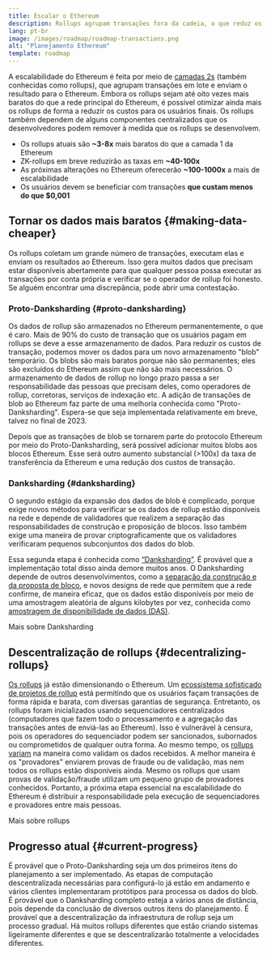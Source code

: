 ```yaml
---
title: Escalar o Ethereum
description: Rollups agrupam transações fora da cadeia, o que reduz os custos para o usuário. Entretanto, a maneira como rollups usam os dados atualmente é muito cara, o que limita a acessibilidade das transações. Proto-Danksharding corrige isso.
lang: pt-br
image: /images/roadmap/roadmap-transactions.png
alt: "Planejamento Ethereum"
template: roadmap
---
```


A escalabilidade do Ethereum é feita por meio de [camadas 2s](/layer-2/#rollups) (também conhecidas como rollups), que agrupam transações em lote e enviam o resultado para o Ethereum. Embora os rollups sejam até oito vezes mais baratos do que a rede principal do Ethereum, é possível otimizar ainda mais os rollups de forma a reduzir os custos para os usuários finais. Os rollups também dependem de alguns componentes centralizados que os desenvolvedores podem remover à medida que os rollups se desenvolvem.

<InfoBanner mb={8} title="Custos de transação">
  <ul style={{ marginBottom: 0 }}>
    <li>Os rollups atuais são <strong>~3-8x</strong> mais baratos do que a camada 1 da Ethereum</li>
    <li>ZK-rollups em breve reduzirão as taxas em <strong>~40-100x</strong></li>
    <li>As próximas alterações no Ethereum oferecerão <strong>~100-1000x</strong> a mais de escalabilidade</li>
    <li style={{ marginBottom: 0 }}>Os usuários devem se beneficiar com transações <strong>que custam menos do que $0,001</strong></li>
  </ul>
</InfoBanner>

## Tornar os dados mais baratos {#making-data-cheaper}

Os rollups coletam um grande número de transações, executam elas e enviam os resultados ao Ethereum. Isso gera muitos dados que precisam estar disponíveis abertamente para que qualquer pessoa possa executar as transações por conta própria e verificar se o operador de rollup foi honesto. Se alguém encontrar uma discrepância, pode abrir uma contestação.

### Proto-Danksharding {#proto-danksharding}

Os dados de rollup são armazenados no Ethereum permanentemente, o que é caro. Mais de 90% do custo de transação que os usuários pagam em rollups se deve a esse armazenamento de dados. Para reduzir os custos de transação, podemos mover os dados para um novo armazenamento "blob" temporário. Os blobs são mais baratos porque não são permanentes; eles são excluídos do Ethereum assim que não são mais necessários. O armazenamento de dados de rollup no longo prazo passa a ser responsabilidade das pessoas que precisam deles, como operadores de rollup, corretoras, serviços de indexação etc. A adição de transações de blob ao Ethereum faz parte de uma melhoria conhecida como "Proto-Danksharding". Espera-se que seja implementada relativamente em breve, talvez no final de 2023.

Depois que as transações de blob se tornarem parte do protocolo Ethereum por meio do Proto-Danksharding, será possível adicionar muitos blobs aos blocos Ethereum. Esse será outro aumento substancial (>100x) da taxa de transferência da Ethereum e uma redução dos custos de transação.

### Danksharding {#danksharding}

O segundo estágio da expansão dos dados de blob é complicado, porque exige novos métodos para verificar se os dados de rollup estão disponíveis na rede e depende de validadores que realizem a separação das responsabilidades de construção e proposição de blocos. Isso também exige uma maneira de provar criptograficamente que os validadores verificaram pequenos subconjuntos dos dados do blob.

Essa segunda etapa é conhecida como [“Danksharding”](/roadmap/danksharding/). É provável que a implementação total disso ainda demore muitos anos. O Danksharding depende de outros desenvolvimentos, como a [separação da construção e da proposta de bloco](/roadmap/pbs), e novos designs de rede que permitem que a rede confirme, de maneira eficaz, que os dados estão disponíveis por meio de uma amostragem aleatória de alguns kilobytes por vez, conhecida como [amostragem de disponibilidade de dados (DAS)](/developers/docs/data-availability).

<ButtonLink variant="outline-color" to="/roadmap/danksharding/">Mais sobre Danksharding</ButtonLink>

## Descentralização de rollups {#decentralizing-rollups}

[Os rollups](/layer-2) já estão dimensionando o Ethereum. Um [ecossistema sofisticado de projetos de rollup](https://l2beat.com/scaling/tvl) está permitindo que os usuários façam transações de forma rápida e barata, com diversas garantias de segurança. Entretanto, os rollups foram inicializados usando sequenciadores centralizados (computadores que fazem todo o processamento e a agregação das transações antes de enviá-las ao Ethereum). Isso é vulnerável à censura, pois os operadores do sequenciador podem ser sancionados, subornados ou comprometidos de qualquer outra forma. Ao mesmo tempo, os [rollups variam](https://l2beat.com) na maneira como validam os dados recebidos. A melhor maneira é os "provadores" enviarem provas de fraude ou de validação, mas nem todos os rollups estão disponíveis ainda. Mesmo os rollups que usam provas de validação/fraude utilizam um pequeno grupo de provadores conhecidos. Portanto, a próxima etapa essencial na escalabilidade do Ethereum é distribuir a responsabilidade pela execução de sequenciadores e provadores entre mais pessoas.

<ButtonLink variant="outline-color" to="/developers/docs/scaling/">Mais sobre rollups</ButtonLink>

## Progresso atual {#current-progress}

É provável que o Proto-Danksharding seja um dos primeiros itens do planejamento a ser implementado. As etapas de computação descentralizada necessárias para configurá-lo já estão em andamento e vários clientes implementaram protótipos para processa os dados do blob. É provável que o Danksharding completo esteja a vários anos de distância, pois depende da conclusão de diversos outros itens do planejamento. É provável que a descentralização da infraestrutura de rollup seja um processo gradual. Há muitos rollups diferentes que estão criando sistemas ligeiramente diferentes e que se descentralizarão totalmente a velocidades diferentes.
